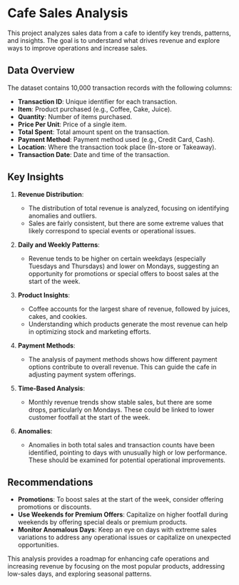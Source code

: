 # Cafe Sales Analysis

This project analyzes sales data from a cafe to identify key trends, patterns, and insights. The goal is to understand what drives revenue and explore ways to improve operations and increase sales.

## Data Overview
The dataset contains 10,000 transaction records with the following columns:
- **Transaction ID**: Unique identifier for each transaction.
- **Item**: Product purchased (e.g., Coffee, Cake, Juice).
- **Quantity**: Number of items purchased.
- **Price Per Unit**: Price of a single item.
- **Total Spent**: Total amount spent on the transaction.
- **Payment Method**: Payment method used (e.g., Credit Card, Cash).
- **Location**: Where the transaction took place (In-store or Takeaway).
- **Transaction Date**: Date and time of the transaction.

## Key Insights

1. **Revenue Distribution**:
   - The distribution of total revenue is analyzed, focusing on identifying anomalies and outliers.
   - Sales are fairly consistent, but there are some extreme values that likely correspond to special events or operational issues.

2. **Daily and Weekly Patterns**:
   - Revenue tends to be higher on certain weekdays (especially Tuesdays and Thursdays) and lower on Mondays, suggesting an opportunity for promotions or special offers to boost sales at the start of the week.

3. **Product Insights**:
   - Coffee accounts for the largest share of revenue, followed by juices, cakes, and cookies.
   - Understanding which products generate the most revenue can help in optimizing stock and marketing efforts.

4. **Payment Methods**:
   - The analysis of payment methods shows how different payment options contribute to overall revenue. This can guide the cafe in adjusting payment system offerings.

5. **Time-Based Analysis**:
   - Monthly revenue trends show stable sales, but there are some drops, particularly on Mondays. These could be linked to lower customer footfall at the start of the week.

6. **Anomalies**:
   - Anomalies in both total sales and transaction counts have been identified, pointing to days with unusually high or low performance. These should be examined for potential operational improvements.

## Recommendations

- **Promotions**: To boost sales at the start of the week, consider offering promotions or discounts.
- **Use Weekends for Premium Offers**: Capitalize on higher footfall during weekends by offering special deals or premium products.
- **Monitor Anomalous Days**: Keep an eye on days with extreme sales variations to address any operational issues or capitalize on unexpected opportunities.

This analysis provides a roadmap for enhancing cafe operations and increasing revenue by focusing on the most popular products, addressing low-sales days, and exploring seasonal patterns.
